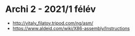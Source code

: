 # Archi 2 - 2021/1 félév

- http://vitaly_filatov.tripod.com/ng/asm/
- https://www.aldeid.com/wiki/X86-assembly/Instructions
